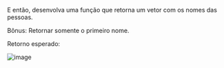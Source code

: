 E então, desenvolva uma função que retorna um vetor com os nomes das pessoas. 

Bônus: Retornar somente o primeiro nome.

Retorno esperado:

![image](https://user-images.githubusercontent.com/74575007/200193275-15850e67-36fb-41e7-9319-1955f01fda3b.png)
